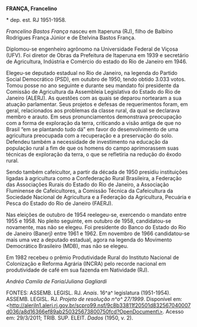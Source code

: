 **FRANÇA, Francelino**

\* dep. est. RJ 1951-1958.

*Francelino Bastos França* nasceu em Itaperuna (RJ), filho de Balbino
Rodrigues França Júnior e de Etelvina Bastos França.

Diplomou-se engenheiro agrônomo na Universidade Federal de Viçosa (UFV).
Foi diretor de Obras da Prefeitura de Itaperuna em 1939 e secretário de
Agricultura, Indústria e Comércio do estado do Rio de Janeiro em 1946.

Elegeu-se deputado estadual no Rio de Janeiro, na legenda do Partido
Social Democrático (PSD), em outubro de 1950, tendo obtido 3.033 votos.
Tomou posse no ano seguinte e durante seu mandato foi presidente da
Comissão de Agricultura da Assembleia Legislativa do Estado do Rio de
Janeiro (ALERJ). As questões com as quais se deparou nortearam a sua
atuação parlamentar. Seus projetos e defesas de requerimentos foram, em
geral, relacionados aos problemas da classe rural, da qual se declarava
membro e arauto. Em seus pronunciamentos demonstrava preocupação com a
forma de exploração da terra, criticando a visão antiga de que no Brasil
“em se plantando tudo dá” em favor do desenvolvimento de uma agricultura
preocupada com a recuperação e a preservação do solo. Defendeu também a
necessidade de investimento na educação da população rural a fim de que
os homens do campo aprimorassem suas técnicas de exploração da terra, o
que se refletiria na redução do êxodo rural.

Sendo também cafeicultor, a partir da década de 1950 presidiu
instituições ligadas à agricultura como a Confederação Rural Brasileira,
a Federação das Associações Rurais do Estado do Rio de Janeiro, a
Associação Fluminense de Cafeicultores, a Comissão Técnica da
Cafeicultura da Sociedade Nacional de Agricultura e a Federação da
Agricultura, Pecuária e Pesca do Estado do Rio de Janeiro (FAERJ).

Nas eleições de outubro de 1954 reelegeu-se, exercendo o mandato entre
1955 e 1958. No pleito seguinte, em outubro de 1958, candidatou-se
novamente, mas não se elegeu. Foi presidente do Banco do Estado do Rio
de Janeiro (Banerj) entre 1961 e 1962. Em novembro de 1966 candidatou-se
mais uma vez a deputado estadual, agora na legenda do Movimento
Democrático Brasileiro (MDB), mas não se elegeu.

Em 1982 recebeu o prêmio Produtividade Rural do Instituto Nacional de
Colonização e Reforma Agrária (INCRA) pelo recorde nacional em
produtividade de café em sua fazenda em Natividade (RJ).

*Andréa Camila de Faria/Juliana Gagliardi*

FONTES: ASSEMB. LEGISL. RJ. *Anais*. 16^a^ legislatura (1951-1954).
ASSEMB. LEGISL. RJ. *Projeto de resolução n^o^ 27/1999*. Disponível em:
\<http://alerjln1.alerj.rj.gov.br/scpro99.nsf/9c8b33811f20501d832567040007d036/a8d16366ef89ab250325673800750fcd?OpenDocument\>.
Acesso em: 29/3/2011; TRIB. SUP. ELEIT. *Dados* (1950, v. 2).

